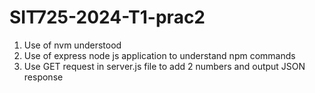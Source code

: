 # SIT725-2024-T1-prac2

1. Use of nvm understood
2. Use of express node js application to understand npm commands
3. Use GET request in server.js file to add 2 numbers and output JSON response
